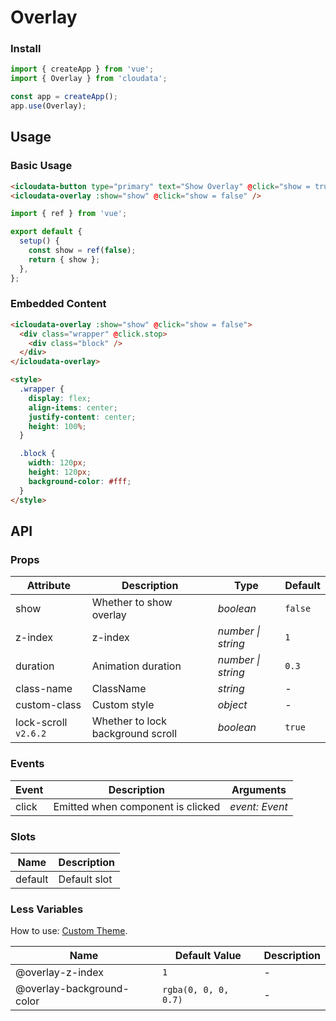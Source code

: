 # Overlay

### Install

```js
import { createApp } from 'vue';
import { Overlay } from 'cloudata';

const app = createApp();
app.use(Overlay);
```

## Usage

### Basic Usage

```html
<icloudata-button type="primary" text="Show Overlay" @click="show = true" />
<icloudata-overlay :show="show" @click="show = false" />
```

```js
import { ref } from 'vue';

export default {
  setup() {
    const show = ref(false);
    return { show };
  },
};
```

### Embedded Content

```html
<icloudata-overlay :show="show" @click="show = false">
  <div class="wrapper" @click.stop>
    <div class="block" />
  </div>
</icloudata-overlay>

<style>
  .wrapper {
    display: flex;
    align-items: center;
    justify-content: center;
    height: 100%;
  }

  .block {
    width: 120px;
    height: 120px;
    background-color: #fff;
  }
</style>
```

## API

### Props

| Attribute | Description | Type | Default |
| --- | --- | --- | --- |
| show | Whether to show overlay | _boolean_ | `false` |
| z-index | z-index | _number \| string_ | `1` |
| duration | Animation duration | _number \| string_ | `0.3` |
| class-name | ClassName | _string_ | - |
| custom-class | Custom style | _object_ | - |
| lock-scroll `v2.6.2` | Whether to lock background scroll | _boolean_ | `true` |

### Events

| Event | Description                       | Arguments      |
| ----- | --------------------------------- | -------------- |
| click | Emitted when component is clicked | _event: Event_ |

### Slots

| Name    | Description  |
| ------- | ------------ |
| default | Default slot |

### Less Variables

How to use: [Custom Theme](#/en-US/theme).

| Name                      | Default Value        | Description |
| ------------------------- | -------------------- | ----------- |
| @overlay-z-index          | `1`                  | -           |
| @overlay-background-color | `rgba(0, 0, 0, 0.7)` | -           |
